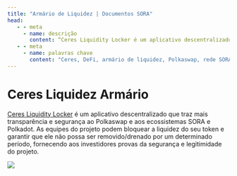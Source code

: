 ```yaml
---
title: "Armário de Liquidez | Documentos SORA"
head:
   - - meta
     - name: descrição
       content: “Ceres Liquidity Locker é um aplicativo descentralizado que traz mais transparência e segurança ao ecossistema Dotsama.”
   - - meta
     - name: palavras chave
       content: "Ceres, DeFi, armário de liquidez, Polkaswap, rede SORA"
---
```


# Ceres Liquidez Armário

[Ceres Liquidity Locker](https://dapps.cerestoken.io/liquidity_locker) é um aplicativo descentralizado que traz mais transparência e segurança ao Polkaswap e aos ecossistemas SORA e Polkadot.
As equipes do projeto podem bloquear a liquidez do seu token e garantir que ele não possa ser removido/drenado por um determinado período, fornecendo aos investidores provas da segurança e legitimidade do projeto.

![](../.gitbook/assets/liquidity-locker.png)
